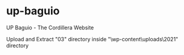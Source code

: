 # up-baguio
UP Baguio - The Cordillera Website

Upload and Extract "03" directory inside "\wp-content\uploads\2021\" directory
